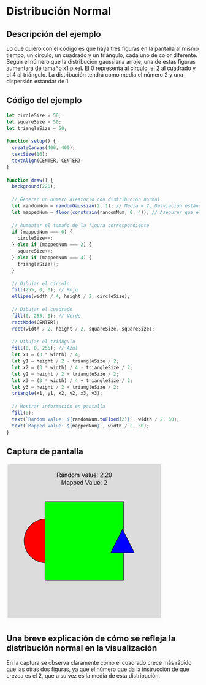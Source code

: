 # Distribución Normal
## Descripción del ejemplo
Lo que quiero con el código es que haya tres figuras en la pantalla al mismo tiempo, un círculo, un cuadrado y un triángulo, cada uno de color diferente. Según el número que la distribución gaussiana arroje, una de estas figuras aumentara de tamaño x1 pixel. El 0 representa al círculo, el 2 al cuadrado y el 4 al triángulo. La distribución tendrá como media el número 2 y una dispersión estándar de 1.
## Código del ejemplo
``` js
let circleSize = 50;
let squareSize = 50;
let triangleSize = 50;

function setup() {
  createCanvas(400, 400);
  textSize(16);
  textAlign(CENTER, CENTER);
}

function draw() {
  background(220);

  // Generar un número aleatorio con distribución normal
  let randomNum = randomGaussian(2, 1); // Media = 2, Desviación estándar = 1
  let mappedNum = floor(constrain(randomNum, 0, 4)); // Asegurar que el valor esté entre 0 y 4

  // Aumentar el tamaño de la figura correspondiente
  if (mappedNum === 0) {
    circleSize++;
  } else if (mappedNum === 2) {
    squareSize++;
  } else if (mappedNum === 4) {
    triangleSize++;
  }

  // Dibujar el círculo
  fill(255, 0, 0); // Rojo
  ellipse(width / 4, height / 2, circleSize);

  // Dibujar el cuadrado
  fill(0, 255, 0); // Verde
  rectMode(CENTER);
  rect(width / 2, height / 2, squareSize, squareSize);

  // Dibujar el triángulo
  fill(0, 0, 255); // Azul
  let x1 = (3 * width) / 4;
  let y1 = height / 2 - triangleSize / 2;
  let x2 = (3 * width) / 4 - triangleSize / 2;
  let y2 = height / 2 + triangleSize / 2;
  let x3 = (3 * width) / 4 + triangleSize / 2;
  let y3 = height / 2 + triangleSize / 2;
  triangle(x1, y1, x2, y2, x3, y3);

  // Mostrar información en pantalla
  fill(0);
  text(`Random Value: ${randomNum.toFixed(2)}`, width / 2, 30);
  text(`Mapped Value: ${mappedNum}`, width / 2, 50);
}
```
## Captura de pantalla
![ejemplo](../../../../assets/U1actividad5.png)
## Una breve explicación de cómo se refleja la distribución normal en la visualización
En la captura se observa claramente cómo el cuadrado crece más rápido que las otras dos figuras, 
ya que el número que da la instrucción de que crezca es el 2, que a su vez es la media de esta distribución.
